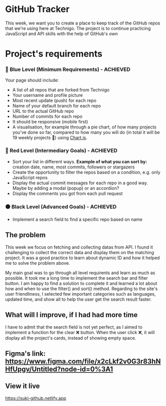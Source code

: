 # GitHub Tracker

This week, we want you to create a place to keep track of the GitHub repos that we're using here at Technigo. The project is to continue practicing JavaScript and API skills with the help of GitHub's own 


# Project's requirements 

### **🔵  Blue Level (Minimum Requirements)** - ACHIEVED

Your page should include:

- A list of all repos that are forked from Technigo
- Your username and profile picture
- Most recent update (push) for each repo
- Name of your default branch for each repo
- URL to the actual GitHub repo
- Number of commits for each repo
- It should be responsive (mobile first)
- A visualisation, for example through a pie chart, of how many projects you've done so far, compared to how many you will do (in total it will be 19 weekly projects 🥳) using [Chart.js](https://www.chartjs.org/).

### **🔴  Red Level (Intermediary Goals)** - ACHIEVED

- Sort your list in different ways.
**Example of what you can sort by:** creation date, name, most commits, followers or stargazers
- Create the opportunity to filter the repos based on a condition, e.g. only JavaScript repos
- Display the actual commit messages for each repo in a good way. Maybe by adding a modal (popup) or an accordion?
- Display the comments you got from each pull request

### **⚫  Black Level (Advanced Goals)** - ACHIEVED

- Implement a search field to find a specific repo based on name



## The problem

This week we focus on fetching and collecting datas from API. I found it challenging to collect the correct data and display them on the matching project. It was a good practice to learn about dynamic ID and how it helped me to solve the problem above. 

My main goal was to go through all level requirents and learn as much as possible. It took me a long time to implement the search bar and filter button. I am happy to find a solution to complete it and learned a lot about how and when to use the filter() and sort() method. Regarding to the site's user friendliness, I selected few important categories such as languages, updated time, and show all to help the user get the search result faster.

## What will I improve, if I had had more time 

I have to admit that the search field is not yet perfect, as I aimed to implement a function for the clear ❌ button. When the user click ❌, it will display all the project's cards, instead of showing empty space. 

## Figma's link: https://www.figma.com/file/x2cLkf2v0G3r83hNHfUpgv/Untitled?node-id=0%3A1

## View it live
https://suki-github.netlify.app
